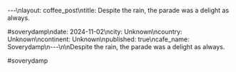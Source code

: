 ---\nlayout: coffee_post\ntitle: Despite the rain, the parade was a delight as always.

#soverydamp\ndate: 2024-11-02\ncity: Unknown\ncountry: Unknown\ncontinent: Unknown\npublished: true\ncafe_name: Soverydamp\n---\n\nDespite the rain, the parade was a delight as always.

#soverydamp